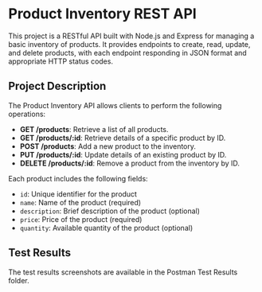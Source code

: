 # Product Inventory REST API

This project is a RESTful API built with Node.js and Express for managing a basic inventory of products. It provides endpoints to create, read, update, and delete products, with each endpoint responding in JSON format and appropriate HTTP status codes.

## Project Description

The Product Inventory API allows clients to perform the following operations:

- **GET /products**: Retrieve a list of all products.
- **GET /products/:id**: Retrieve details of a specific product by ID.
- **POST /products**: Add a new product to the inventory.
- **PUT /products/:id**: Update details of an existing product by ID.
- **DELETE /products/:id**: Remove a product from the inventory by ID.

Each product includes the following fields:
- `id`: Unique identifier for the product
- `name`: Name of the product (required)
- `description`: Brief description of the product (optional)
- `price`: Price of the product (required)
- `quantity`: Available quantity of the product (optional)

## Test Results

The test results screenshots are available in the Postman Test Results folder.